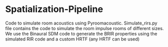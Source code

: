 # Spatialization-Pipeline
Code to simulate room acoustics using Pyroomacoustic.
Simulate_rirs.py file contains the code to simulate the room impulse rooms of different sizes. 
We use the Binaural SDM code to generate the BRIR properties using the simulated RIR code and a custom HRTF (any HRTF can be used)

